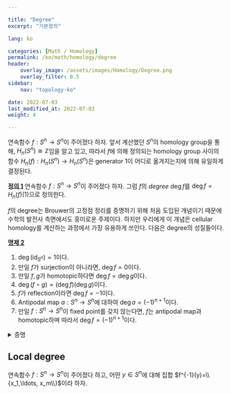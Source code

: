 ```yaml
---

title: "Degree"
excerpt: "기본정의"

lang: ko

categories: [Math / Homology]
permalink: /ko/math/homology/degree
header:
    overlay_image: /assets/images/Homology/Degree.png
    overlay_filter: 0.5
sidebar: 
    nav: "topology-ko"

date: 2022-07-03
last_modified_at: 2022-07-03
weight: 4

---
```


연속함수 $f:S^n\rightarrow S^n$이 주어졌다 하자. 앞서 계산했던 $S^n$의 homology group을 통해, $H_n(S^n)\cong\mathbb{Z}$임을 알고 있고, 따라서 $f$에 의해 정의되는 homology group 사이의 함수 $H_n(f):H_n(S^n)\rightarrow H_n(S^n)$은 generator $1$이 어디로 옮겨지는지에 의해 유일하게 결정된다. 

<div class="definition" markdown="1">

<ins id="df1">**정의 1**</ins> 연속함수 $f:S^n\rightarrow S^n$이 주어졌다 하자. 그럼 $f$의 *degree* $\deg f$를 $\deg f=H_n(f)(1)$으로 정의한다.

</div>

$f$의 degree는 Brouwer의 고정점 정리를 증명하기 위해 처음 도입된 개념이기 때문에 수학의 발전사 측면에서도 흥미로운 주제이다. 하지만 우리에게 이 개념은 cellular homology를 계산하는 과정에서 가장 유용하게 쓰인다. 다음은 degree의 성질들이다.

<div class="proposition" markdown="1">

<ins id="pp2">**명제 2**</ins> 

1. $\deg(\operatorname{id}_{S^n})=1$이다. 
2. 만일 $f$가 surjection이 아니라면, $\deg f=0$이다. 
3. 만일 $f,g$가 homotopic하다면 $\deg f=\deg g$이다.
4. $\deg (f\circ g)=(\deg f)(\deg g)$이다. 
5. $f$가 reflection이라면 $\deg f=-1$이다.
6. Antipodal map $a:S^n\rightarrow S^n$에 대하여 $\deg a=(-1)^{n+1}$이다.
7. 만일 $f:S^n\rightarrow S^n$이 fixed point를 갖지 않는다면, $f$는 antipodal map과 homotopic하며 따라서 $\deg f=(-1)^{n+1}$이다.

</div>
<details class="proof" markdown="1">
<summary>증명</summary>

1. $H\_n(\operatorname{id}\_{S^n})=\operatorname{id}\_{H\_n(S^n)}$이 성립하므로 자명하다. 
2. $f$가 surjection이 아니라 가정하자. 즉 적당한 $x_0\in S^n\setminus f(S^n)$이 존재한다. 
    그럼 $f$의 image는 $S^n\setminus\\{x\_0\\}$에 속하므로, $f$를 $S^n\rightarrow S^n\setminus\\{x\_0\\}\hookrightarrow S^n$으로 생각할 수 있다. 그런데 임의의 $n>0$에 대해 $S^n\setminus\\{x\_0\\}$은 $\mathbb{R}^n$과 homeomorphic하므로 $H_n(S^n\setminus\\{x\_0\\})=0$이고, 따라서 $H_n(f)$는 다음의 합성

    $$H_n(S^n)\longrightarrow 0\longrightarrow H_n(S^n)$$

    으로 쓸 수 있고, 따라서 $H_n(f)=0$이 되어 $\deg f=0$이다.
3. $f,g$가 homotopic하다면 $H_n(f)=H_n(g)$이다. 별도로 증명할 것이 없다.
4. 3번과 마찬가지로 $H_n(f\circ g)=H_n(f)\circ H_n(g)$가 성립하므로, 별도로 증명할 것이 없다.
5. $H_n(S^n)$의 generator $\Delta_1-\Delta_2$는 reflection을 타고 보내면 $\Delta_2-\Delta_1$으로 보내지므로, $\deg f=-1$이다.
6. Antipodal map은 $S^n$의 $n+1$개 좌표를 일일히 대칭시켜줘서 얻을 수 있으므로, 4, 5번에 의해 $\deg a$는 reflection을 $n+1$번 합성한 것과 같고, 따라서 $\deg f=(-1)^{n+1}$이다. 
7. $f$가 fixed point를 갖지 않는다면 $f(x)=x$를 만족하는 $x$가 존재하지 않는다. 바꿔 말하자면, 모든 $x$에 대하여 $-x$와 $f(x)$를 잇는 직선이 원점을 지나지 않는다. 따라서 함수 $(1-t)f(x)+t(-x)$를 생각하고, 이를 normalize하여 $S^n$으로 보내준 다음의 함수

    $$f_t(x)=\frac{(1-t)f(x)-tx}{\lvert(1-t)f(x)-tx\rvert}$$

    가 $f$에서 antipodal map으로의 homotopy를 정의한다. 따라서 3, 6번에 의해 $\deg f=(-1)^{n+1}$이다.

</details>


## Local degree

연속함수 $f:S^n\rightarrow S^n$이 주어졌다 하고, 어떤 $y\in S^n$에 대해 집합 $f^{-1}(y)=\\{x_1,\ldots, x_m\\}$이라 하자. 